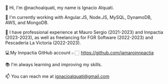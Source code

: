 👋 Hi, I'm @nachoalquati, my name is Ignacio Alquati.

🌱 I'm currently working with Angular.JS, Node.JS, MySQL, DynamoDB, AWS, and MongoDB.

💼 I have professional experience at Mauro Sergio (2021-2023) and Innpactia (2023-2023), as well as freelancing for FGR Software (2022-2023) and Pescadería La Victoria (2022-2023).

💻 My Innpactia GitHub account 👉🏻  https://github.com/jamaroinnpactia

📚 I'm always learning and improving my skills.

📫 You can reach me at ignacioalquati@gmail.com
